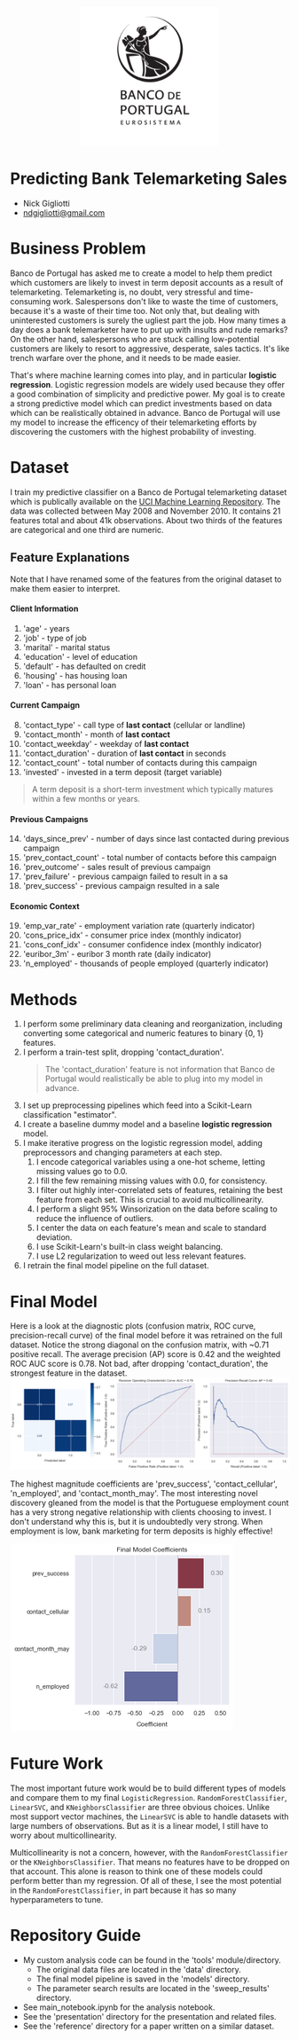 <div align="center">
<img src="images/banco_de_portugal.png" alt="Banco de Portugal" width="250">
</div>

# Predicting Bank Telemarketing Sales

- Nick Gigliotti
- ndgigliotti@gmail.com

# Business Problem

Banco de Portugal has asked me to create a model to help them predict which customers are likely to invest in term deposit accounts as a result of telemarketing. Telemarketing is, no doubt, very stressful and time-consuming work. Salespersons don't like to waste the time of customers, because it's a waste of their time too. Not only that, but dealing with uninterested customers is surely the ugliest part the job. How many times a day does a bank telemarketer have to put up with insults and rude remarks? On the other hand, salespersons who are stuck calling low-potential customers are likely to resort to aggressive, desperate, sales tactics. It's like trench warfare over the phone, and it needs to be made easier.

That's where machine learning comes into play, and in particular **logistic regression**. Logistic regression models are widely used because they offer a good combination of simplicity and predictive power. My goal is to create a strong predictive model which can predict investments based on data which can be realistically obtained in advance. Banco de Portugal will use my model to increase the efficency of their telemarketing efforts by discovering the customers with the highest probability of investing.


# Dataset
I train my predictive classifier on a Banco de Portugal telemarketing dataset which is publically available on the [UCI Machine Learning Repository](https://archive.ics.uci.edu/ml/datasets/Bank+Marketing). The data was collected between May 2008 and November 2010. It contains 21 features total and about 41k observations. About two thirds of the features are categorical and one third are numeric.

## Feature Explanations

Note that I have renamed some of the features from the original dataset to make them easier to interpret.

#### Client Information
   
1. 'age' - years
2. 'job' - type of job
3. 'marital' - marital status
4. 'education' - level of education
5. 'default' - has defaulted on credit
6. 'housing' - has housing loan
7. 'loan' - has personal loan

#### Current Campaign

8. 'contact_type' - call type of **last contact** (cellular or landline)
9. 'contact_month' - month of **last contact**
10. 'contact_weekday' - weekday of **last contact**
11. 'contact_duration' - duration of **last contact** in seconds
12. 'contact_count' - total number of contacts during this campaign
13. 'invested' - invested in a term deposit (target variable)

>A term deposit is a short-term investment which typically matures within a few months or years.

#### Previous Campaigns

14. 'days_since_prev' - number of days since last contacted during previous campaign
15. 'prev_contact_count' - total number of contacts before this campaign
16. 'prev_outcome' - sales result of previous campaign
17. 'prev_failure' - previous campaign failed to result in a sa
18. 'prev_success' - previous campaign resulted in a sale

#### Economic Context

19. 'emp_var_rate' - employment variation rate (quarterly indicator)
20. 'cons_price_idx' - consumer price index (monthly indicator)
21. 'cons_conf_idx' - consumer confidence index (monthly indicator)
22. 'euribor_3m' - euribor 3 month rate (daily indicator)
23. 'n_employed' - thousands of people employed (quarterly indicator)

# Methods

1. I perform some preliminary data cleaning and reorganization, including converting some categorical and numeric features to binary {0, 1} features.
2. I perform a train-test split, dropping 'contact_duration'.
    > The 'contact_duration' feature is not information that Banco de Portugal would realistically be able to plug into my model in advance.
3. I set up preprocessing pipelines which feed into a Scikit-Learn classification "estimator".
4. I create a baseline dummy model and a baseline **logistic regression** model.
5. I make iterative progress on the logistic regression model, adding preprocessors and changing parameters at each step.
    1. I encode categorical variables using a one-hot scheme, letting missing values go to 0.0.
    2. I fill the few remaining missing values with 0.0, for consistency.
    4. I filter out highly inter-correlated sets of features, retaining the best feature from each set. This is crucial to avoid multicollinearity.
    5. I perform a slight 95% Winsorization on the data before scaling to reduce the influence of outliers.
    6. I center the data on each feature's mean and scale to standard deviation.
    7. I use Scikit-Learn's built-in class weight balancing.
    8. I use L2 regularization to weed out less relevant features.
6. I retrain the final model pipeline on the full dataset.

# Final Model
Here is a look at the diagnostic plots (confusion matrix, ROC curve, precision-recall curve) of the final model before it was retrained on the full dataset. Notice the strong diagonal on the confusion matrix, with ~0.71 positive recall. The average precision (AP) score is 0.42 and the weighted ROC AUC score is 0.78. Not bad, after dropping 'contact_duration', the strongest feature in the dataset.
![png](images/main_notebook_117_1.png)

The highest magnitude coefficients are 'prev_success', 'contact_cellular', 'n_employed', and 'contact_month_may'. The most interesting novel discovery gleaned from the model is that the Portuguese employment count has a very strong negative relationship with clients choosing to invest. I don't understand why this is, but it is undoubtedly very strong. When employment is low, bank marketing for term deposits is highly effective!

![png](images/main_notebook_125_1.png)
    

# Future Work
The most important future work would be to build different types of models and compare them to my final `LogisticRegression`. `RandomForestClassifier`, `LinearSVC`, and `KNeighborsClassifier` are three obvious choices. Unlike most support vector machines, the `LinearSVC` is able to handle datasets with large numbers of observations. But as it is a linear model, I still have to worry about multicollinearity.

Multicollinearity is not a concern, however, with the `RandomForestClassifier` or the `KNeighborsClassifier`. That means no features have to be dropped on that account. This alone is reason to think one of these models could perform better than my regression.  Of all of these, I see the most potential in the `RandomForestClassifier`, in part because it has so many hyperparameters to tune.

# Repository Guide
- My custom analysis code can be found in the 'tools' module/directory.
  - The original data files are located in the 'data' directory.
  - The final model pipeline is saved in the 'models' directory.
  - The parameter search results are located in the 'sweep_results' directory.
- See main_notebook.ipynb for the analysis notebook.
- See the 'presentation' directory for the presentation and related files.
- See the 'reference' directory for a paper written on a similar dataset.
